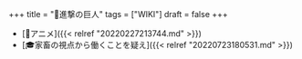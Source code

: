 +++
title = "📝進撃の巨人"
tags = ["WIKI"]
draft = false
+++

-   [🔖アニメ]({{< relref "20220227213744.md" >}})
-   [🎓家畜の視点から働くことを疑え]({{< relref "20220723180531.md" >}})
